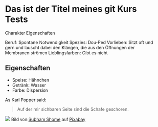 # Das ist der Titel meines git Kurs Tests

Charakter Eigenschaften

Beruf: Spontane Notwendigkeit
Spezies: Dou-Ped
Vorlieben: Sitzt oft und gern und lauscht dabei den Klängen, die aus den Öffnungen der Membranen strömen
Lieblingsfarben: Gibt es nicht

## Eigenschaften
* Speise: Hähnchen
* Getränk: Wasser
* Farbe: Dispersion

As Karl Popper said:
> Auf der mir sichbaren Seite
> sind die Schafe geschoren.

<img src="https://labs.signum-web.eu/portrait-3052641_640.jpg"/>
Bild von <a href="https://pixabay.com/de/users/subhamshome-7283960/?utm_source=link-attribution&amp;utm_medium=referral&amp;utm_campaign=image&amp;utm_content=3052641">Subham Shome</a> auf <a href="https://pixabay.com/de/?utm_source=link-attribution&amp;utm_medium=referral&amp;utm_campaign=image&amp;utm_content=3052641">Pixabay</a>